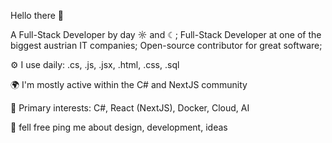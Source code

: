 Hello there 👋

A Full-Stack Developer by day ☼ and ☾;
Full-Stack Developer at one of the biggest austrian IT companies;
Open-source contributor for great software;


⚙️ I use daily: .cs, .js, .jsx, .html, .css, .sql

🌍 I'm mostly active within the C# and NextJS community

💅 Primary interests: C#, React (NextJS), Docker, Cloud, AI

💬 fell free ping me about design, development, ideas

